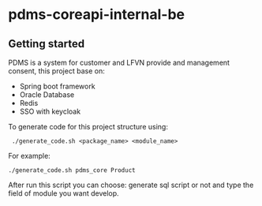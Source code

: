 # pdms-coreapi-internal-be



## Getting started

PDMS is a system for customer and LFVN provide and management consent, this project base on:
- Spring boot framework
- Oracle Database
- Redis
- SSO with keycloak

To generate code for this project structure using:
```aidl
 ./generate_code.sh <package_name> <module_name>
```

For example:
```aidl
./generate_code.sh pdms_core Product
```

After run this script you can choose: generate sql script or not and type the field of module you want develop.

